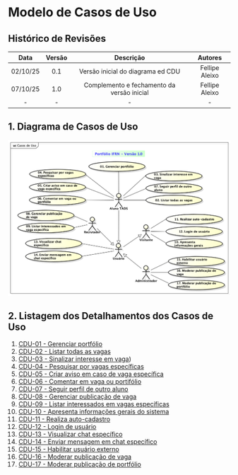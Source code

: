 # Modelo de Casos de Uso

## Histórico de Revisões

| Data | Versão | Descrição | Autores |
| :--: | :----: | :-------: | :-----: |
| 02/10/25 | 0.1 | Versão inicial do diagrama ed CDU | Fellipe Aleixo |
| 07/10/25 | 1.0 | Complemento e fechamento da versão inicial |  Fellipe Aleixo |
| - | - | - | - | 

## 1. Diagrama de Casos de Uso

![diagrama de casos de uso](./imagem/cdu.png)

## 2. Listagem dos Detalhamentos dos Casos de Uso

1. [CDU-01 - Gerenciar portfólio](./cdu-01/detalhamento-01.md)
1. [CDU-02 - Listar todas as vagas](./cdu-02/detalhamento-02.md)
1. [CDU-03 - Sinalizar interesse em vaga](./cdu-03/detalhamento-03.md))
1. [CDU-04 - Pesquisar por vagas específicas](#)
1. [CDU-05 - Criar aviso em caso de vaga específica](#)
1. [CDU-06 - Comentar em vaga ou portifólio](#)
1. [CDU-07 - Seguir perfil de outro aluno](#)
1. [CDU-08 - Gerenciar publicação de vaga](#)
1. [CDU-09 - Listar interessados em vagas específicas](#)
1. [CDU-10 - Apresenta informações gerais do sistema](#)
1. [CDU-11 - Realiza auto-cadastro](#)
1. [CDU-12 - Login de usuário](#)
1. [CDU-13 - Visualizar chat específico](#)
1. [CDU-14 - Enviar mensagem em chat específico](#)
1. [CDU-15 - Habilitar usuário externo](#)
1. [CDU-16 - Moderar publicação de vaga](#)
1. [CDU-17 - Moderar publicação de portfólio](#)